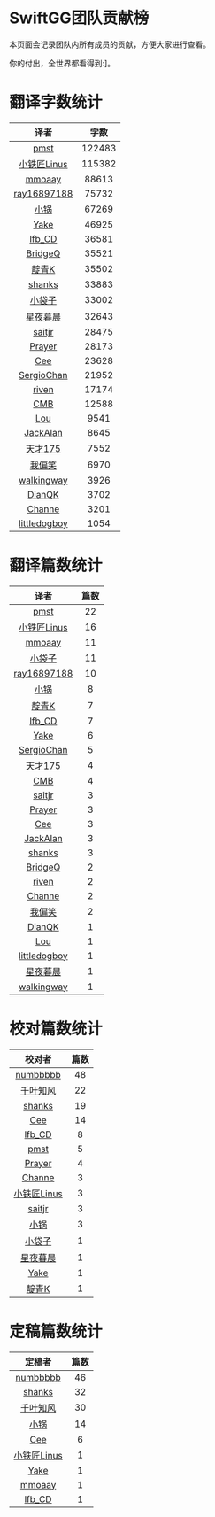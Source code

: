 
# SwiftGG团队贡献榜

本页面会记录团队内所有成员的贡献，方便大家进行查看。

你的付出，全世界都看得到:]。

# 翻译字数统计

| 译者 | 字数 |
| :------------: | :------------: |
| [pmst](http://www.jianshu.com/users/596f2ba91ce9/latest_articles) | 122483 |
| [小铁匠Linus](http://weibo.com/linusling) | 115382 |
| [mmoaay](http://blog.csdn.net/mmoaay) | 88613 |
| [ray16897188](http://www.jianshu.com/users/97c49dfd1f9f/latest_articles) | 75732 |
| [小锅](http://www.jianshu.com/users/3b40e55ec6d5/latest_articles) | 67269 |
| [Yake](http://blog.csdn.net/yake_099) | 46925 |
| [lfb_CD](http://weibo.com/lfbWb) | 36581 |
| [BridgeQ](http://wxgbridgeq.github.io/) | 35521 |
| [靛青K](http://www.dianqk.org/) | 35502 |
| [shanks](http://codebuild.me/) | 33883 |
| [小袋子](http://daizi.me) | 33002 |
| [ 星夜暮晨](undefined) | 32643 |
| [saitjr](http://www.brighttj.com) | 28475 |
| [Prayer](http://www.futantan.com) | 28173 |
| [Cee](https://github.com/Cee) | 23628 |
| [SergioChan](https://github.com/SergioChan) | 21952 |
| [riven](http://weibo.com/riven0951) | 17174 |
| [CMB](https://github.com/chenmingbiao) | 12588 |
| [Lou](undefined) | 9541 |
| [JackAlan](http://ijack.pw/) | 8645 |
| [天才175](http://weibo.com/u/2916092907) | 7552 |
| [我偏笑](http://blog.csdn.net/nsnirvana) | 6970 |
| [walkingway](http://chengway.in/) | 3926 |
| [DianQK](undefined) | 3702 |
| [Channe](undefined) | 3201 |
| [littledogboy](undefined) | 1054 |


# 翻译篇数统计

| 译者 | 篇数 |
| :------------: | :------------: |
| [pmst](http://www.jianshu.com/users/596f2ba91ce9/latest_articles) | 22 |
| [小铁匠Linus](http://weibo.com/linusling) | 16 |
| [mmoaay](http://blog.csdn.net/mmoaay) | 11 |
| [小袋子](http://daizi.me) | 11 |
| [ray16897188](http://www.jianshu.com/users/97c49dfd1f9f/latest_articles) | 10 |
| [小锅](http://www.jianshu.com/users/3b40e55ec6d5/latest_articles) | 8 |
| [靛青K](http://www.dianqk.org/) | 7 |
| [lfb_CD](http://weibo.com/lfbWb) | 7 |
| [Yake](http://blog.csdn.net/yake_099) | 6 |
| [SergioChan](https://github.com/SergioChan) | 5 |
| [天才175](http://weibo.com/u/2916092907) | 4 |
| [CMB](https://github.com/chenmingbiao) | 4 |
| [saitjr](http://www.brighttj.com) | 3 |
| [Prayer](http://www.futantan.com) | 3 |
| [Cee](https://github.com/Cee) | 3 |
| [JackAlan](http://ijack.pw/) | 3 |
| [shanks](http://codebuild.me/) | 3 |
| [BridgeQ](http://wxgbridgeq.github.io/) | 2 |
| [riven](http://weibo.com/riven0951) | 2 |
| [Channe](undefined) | 2 |
| [我偏笑](http://blog.csdn.net/nsnirvana) | 2 |
| [DianQK](undefined) | 1 |
| [Lou](undefined) | 1 |
| [littledogboy](undefined) | 1 |
| [ 星夜暮晨](undefined) | 1 |
| [walkingway](http://chengway.in/) | 1 |


# 校对篇数统计

| 校对者 | 篇数 |
| :------------: | :------------: |
| [numbbbbb](https://github.com/numbbbbb) | 48 |
| [千叶知风](http://weibo.com/xiaoxxiao) | 22 |
| [shanks](http://codebuild.me/) | 19 |
| [Cee](https://github.com/Cee) | 14 |
| [lfb_CD](http://weibo.com/lfbWb) | 8 |
| [pmst](http://www.jianshu.com/users/596f2ba91ce9/latest_articles) | 5 |
| [Prayer](http://www.futantan.com) | 4 |
| [Channe](undefined) | 3 |
| [小铁匠Linus](http://weibo.com/linusling) | 3 |
| [saitjr](http://www.brighttj.com) | 3 |
| [小锅](http://www.jianshu.com/users/3b40e55ec6d5/latest_articles) | 3 |
| [小袋子](http://daizi.me) | 1 |
| [星夜暮晨](http://www.jianshu.com/users/ef1058d2d851) | 1 |
| [Yake](http://blog.csdn.net/yake_099) | 1 |
| [靛青K](http://www.dianqk.org/) | 1 |


# 定稿篇数统计

| 定稿者 | 篇数 |
| :------------: | :------------: |
| [numbbbbb](https://github.com/numbbbbb) | 46 |
| [shanks](http://codebuild.me/) | 32 |
| [千叶知风](http://weibo.com/xiaoxxiao) | 30 |
| [小锅](http://www.jianshu.com/users/3b40e55ec6d5/latest_articles) | 14 |
| [Cee](https://github.com/Cee) | 6 |
| [小铁匠Linus](http://weibo.com/linusling) | 1 |
| [Yake](http://blog.csdn.net/yake_099) | 1 |
| [mmoaay](http://blog.csdn.net/mmoaay) | 1 |
| [lfb_CD](http://weibo.com/lfbWb) | 1 |